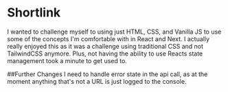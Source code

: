 # Shortlink

I wanted to challenge myself to using just HTML, CSS, and Vanilla JS to use some of the concepts I'm comfortable with in React and Next. I actually really enjoyed this as it was a challenge using traditional CSS and not TailwindCSS anymore.
Plus, not having the ability to use Reacts state management took a minute to get used to.


##Further Changes
I need to handle error state in the api call, as at the moment anything that's not a URL is just logged to the console.
